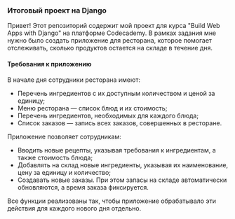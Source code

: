 ### Итоговый проект на Django
Привет! Этот репозиторий содержит мой проект для курса "Build Web Apps with Django" на платформе Codecademy.
В рамках задания мне нужно было создать приложение для ресторана, которое помогает отслеживать, сколько продуктов остается на складе в течение дня.

#### Требования к приложению

В начале дня сотрудники ресторана имеют:
- Перечень ингредиентов с их доступным количеством и ценой за единицу;
- Меню ресторана — список блюд и их стоимость;
- Перечень ингредиентов, необходимых для каждого блюда;
- Список заказов — запись всех заказов, совершенных в ресторане.

Приложение позволяет сотрудникам:
- Вводить новые рецепты, указывая требования к ингредиентам, а также стоимость блюда;
- Добавлять на склад новые ингредиенты, указывая их наименование, цену за единицу и количество;
- Создавать новые заказы. При этом запасы на складе автоматически обновляются, а время заказа фиксируется.

Все функции реализованы так, чтобы приложение обрабатывало эти действия для каждого нового дня отдельно.
